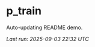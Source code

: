# p_train

Auto-updating README demo.

<!--START_SECTION:status-->
_Last run: 2025-09-03 22:32 UTC_
<!--END_SECTION:status-->













































































































































































































































































































